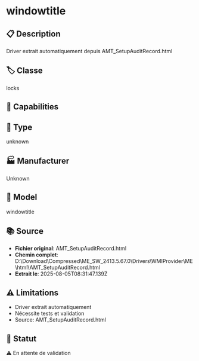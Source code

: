 # windowtitle

## 📋 Description
Driver extrait automatiquement depuis AMT_SetupAuditRecord.html

## 🏷️ Classe
locks

## 🔧 Capabilities


## 📡 Type
unknown

## 🏭 Manufacturer
Unknown

## 📱 Model
windowtitle

## 📚 Source
- **Fichier original**: AMT_SetupAuditRecord.html
- **Chemin complet**: D:\Download\Compressed\ME_SW_2413.5.67.0\Drivers\WMIProvider\ME\html\AMT_SetupAuditRecord.html
- **Extrait le**: 2025-08-05T08:31:47.139Z

## ⚠️ Limitations
- Driver extrait automatiquement
- Nécessite tests et validation
- Source: AMT_SetupAuditRecord.html

## 🚀 Statut
⚠️ En attente de validation
